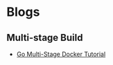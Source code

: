# Blogs

## Multi-stage Build

- [Go Multi-Stage Docker Tutorial
](https://tutorialedge.net/golang/go-multi-stage-docker-tutorial/)

